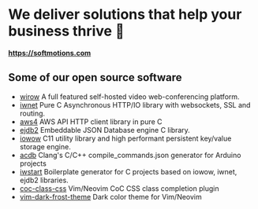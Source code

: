 # We deliver solutions that help your business thrive :sunrise_over_mountains:

**https://softmotions.com**

## Some of our open source software

* [wirow](https://github.com/wirow-io/wirow-server)  A full featured self-hosted video web-conferencing platform. 
* [iwnet](https://github.com/Softmotions/iwnet)      Pure C Asynchronous HTTP/IO library with websockets, SSL and routing.
* [aws4](https://github.com/Softmotions/aws4)        AWS API HTTP client library in pure C
* [ejdb2](https://github.com/Softmotions/ejdb)       Embeddable JSON Database engine C library.
* [iowow](https://github.com/Softmotions/iowow)      C11 utility library and high performant persistent key/value storage engine.
* [acdb](https://github.com/Softmotions/acdb)        Clang's C/C++ compile_commands.json generator for Arduino projects 
* [iwstart](https://github.com/Softmotions/iwstart)  Boilerplate generator for C projects based on iowow, iwnet, ejdb2 libraries.
* [coc-class-css](https://github.com/Softmotions/coc-class-css) Vim/Neovim CoC CSS class completion plugin
* [vim-dark-frost-theme](https://github.com/Softmotions/vim-dark-frost-theme) Dark color theme for Vim/Neovim

<!--
**Here are some ideas to get you started:**
🙋‍♀️ A short introduction - what is your organization all about?
🌈 Contribution guidelines - how can the community get involved?
👩‍💻 Useful resources - where can the community find your docs? Is there anything else the community should know?
🍿 Fun facts - what does your team eat for breakfast?
🧙 Remember, you can do mighty things with the power of [Markdown](https://docs.github.com/github/writing-on-github/getting-started-with-writing-and-formatting-on-github/basic-writing-and-formatting-syntax)
-->
